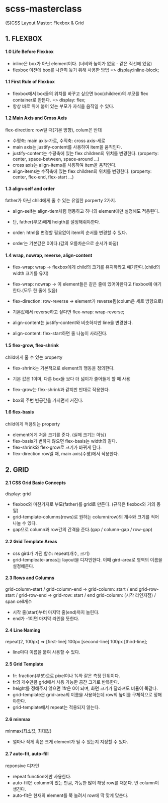 # scss-masterclass

(S)CSS Layout Master: Flexbox & Grid

## 1. FLEXBOX

#### 1.0 Life Before Flexbox

- inline은 box가 아닌 element이다. (너비와 높이가 없음 - 같은 직선에 있음)
- flexbox 이전에 box를 나란히 놓기 위해 사용한 방법 => display:inline-block;

#### 1.1 First Rule of Flexbox

- flexbox에서 box들의 위치를 바꾸고 싶으면 box(children)의 부모를 flex container로 만든다. => display: flex;
- 항상 바로 위에 붙어 있는 부모가 자식을 움직일 수 있다.

#### 1.2 Main Axis and Cross Axis

flex-direction: row일 때(기본 방향), colum은 반대

- 수평축: main axis-가로, 수직축: cross axis-세로
- main axis는 justify-content를 사용하여 item을 움직인다.
- justify-content는 수평축에 있는 flex children의 위치를 변경한다. (property: center, space-between, space-around ...)
- cross axis는 align-items를 사용하여 item을 움직인다.
- align-items는 수직축에 있는 flex children의 위치를 변경한다. (property: center, flex-end, flex-start ...)

#### 1.3 align-self and order

father가 아닌 child에게 줄 수 있는 유일한 porperty 2가지.

- align-self는 align-tiem처럼 행동하고 하나의 element에만 설정해도 적용된다.
- 단, father(부모)에게 heigth를 설정해줘야한다.

- order: html을 변경할 필요없이 item의 순서를 변경할 수 있다.
- order는 기본값은 0이다.(값의 오름차순으로 순서가 바뀜)

#### 1.4 wrap, nowrap, reverse, align-content

- flex-wrap: wrap -> flexbox에게 child의 크기를 유지하라고 얘기한다.(child의 width 크기를 유지)
- flex-wrap: nowrap -> 이 element들은 같은 줄에 있어야한다고 flexbox에 얘기한다.(모두 한 줄에 있음)

- flex-direction: row-reverse -> element가 reverse됨(colum은 세로 방향으로)
- 기본값에서 reverse하고 싶다면 flex-wrap: wrap-reverse;

- align-content는 justify-content와 비슷하지만 line을 변경한다.
- align-content: flex-start하면 줄 나눔이 사라진다.

#### 1.5 flex-grow, flex-shrink

child에게 줄 수 있는 property

- flex-shrink는 기본적으로 element의 행동을 정의한다.
- 기본 값은 1이며, 다른 box들 보다 더 넒이가 줄어들게 할 때 사용

- flex-grow는 flex-shrink과 같지만 반대로 작용한다.
- box의 주변 빈공간을 가지면서 커진다.

#### 1.6 flex-basis

child에게 적용되는 property

- element에게 처음 크기를 준다. (실제 크기는 아님)
- flex-basis가 변하지 않으면 flex-basis는 width와 같다.
- flex-shrink와 flex-grow로 크기가 바뀌게 된다.
- flex-direction row일 때, main axis(수평)에서 작용한다.

## 2. GRID

#### 2.1 CSS Grid Basic Concepts

display: grid

- flexbox와 마찬가지로 부모(father)를 grid로 만든다. (규칙은 flexbox와 거의 동일)
- grid-template-columns(rows)로 원하는 column(row)의 개수와 크기를 적어 나눌 수 있다.
- gap으로 column과 row간의 간격을 준다.(gap / column-gap / row-gap)

#### 2.2 Grid Template Areas

- css gird가 가진 함수: repeat(개수, 크기)
- grid-templeate-areas는 layout을 디자인한다. 이때 gird-area로 영역의 이름을 설정해준다.

#### 2.3 Rows and Columns

grid-column-start / grid-column-end => grid-column: start / end
grid-row-start / grid-row-end => grid-row: start / end
grid-column: (시작 라인지점) / span cell개수

- 시작 줄(start)부터 마지막 줄(end)까지 늘린다.
- end가 -1이면 마지막 라인을 뜻한다.

#### 2.4 Line Naming

repeat(2, 100px) => [first-line] 100px [second-line] 100px [third-line];

- line마다 이름을 붙여 사용할 수 있다.

#### 2.5 Grid Template

- fr: fraction(부분)으로 pixel이나 %와 같은 측정 단위이다.
- fr의 개수만큼 grid에서 사용 가능한 공간 크기로 반복한다.
- height를 정해주지 않으면 1fr은 0이 되며, 화면 크기가 달라져도 비율이 똑같다.
- grid-template은 grid-area의 이름을 사용하는데 row의 높이를 구체적으로 정해야한다.
- grid-template에서 repeat는 적용되지 않는다.

#### 2.6 minmax

minmax(최소값, 최대값)

- 얼마나 작게 혹은 크게 element가 될 수 있는지 지정할 수 있다.

#### 2.7 auto-fit, auto-fill

reponsive 디자인

- repeat function에만 사용한다.
- auto-fill은 column이 있는 만큼, 가능한 많이 해당 row를 채운다. 빈 column이 생긴다.
- auto-fit은 현재의 element를 쭉 늘려서 row에 딱 맞게 맞춘다.
